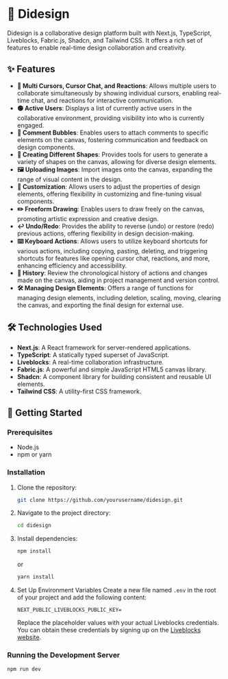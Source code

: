 # 🌟 Didesign

Didesign is a collaborative design platform built with Next.js, TypeScript, Liveblocks, Fabric.js, Shadcn, and Tailwind CSS. It offers a rich set of features to enable real-time design collaboration and creativity.

## ✨ Features

- **👥 Multi Cursors, Cursor Chat, and Reactions**: Allows multiple users to collaborate simultaneously by showing individual cursors, enabling real-time chat, and reactions for interactive communication.
- **🟢 Active Users**: Displays a list of currently active users in the collaborative environment, providing visibility into who is currently engaged.
- **💬 Comment Bubbles**: Enables users to attach comments to specific elements on the canvas, fostering communication and feedback on design components.
- **🔺 Creating Different Shapes**: Provides tools for users to generate a variety of shapes on the canvas, allowing for diverse design elements.
- **🖼️ Uploading Images**: Import images onto the canvas, expanding the range of visual content in the design.
- **🎨 Customization**: Allows users to adjust the properties of design elements, offering flexibility in customizing and fine-tuning visual components.
- **✏️ Freeform Drawing**: Enables users to draw freely on the canvas, promoting artistic expression and creative design.
- **↩️ Undo/Redo**: Provides the ability to reverse (undo) or restore (redo) previous actions, offering flexibility in design decision-making.
- **⌨️ Keyboard Actions**: Allows users to utilize keyboard shortcuts for various actions, including copying, pasting, deleting, and triggering shortcuts for features like opening cursor chat, reactions, and more, enhancing efficiency and accessibility.
- **📜 History**: Review the chronological history of actions and changes made on the canvas, aiding in project management and version control.
- **🛠️ Managing Design Elements**: Offers a range of functions for managing design elements, including deletion, scaling, moving, clearing the canvas, and exporting the final design for external use.

## 🛠️ Technologies Used

- **Next.js**: A React framework for server-rendered applications.
- **TypeScript**: A statically typed superset of JavaScript.
- **Liveblocks**: A real-time collaboration infrastructure.
- **Fabric.js**: A powerful and simple JavaScript HTML5 canvas library.
- **Shadcn**: A component library for building consistent and reusable UI elements.
- **Tailwind CSS**: A utility-first CSS framework.

## 🚀 Getting Started

### Prerequisites

- Node.js
- npm or yarn

### Installation

1. Clone the repository:

   ```bash
   git clone https://github.com/yourusername/didesign.git
   ```

2. Navigate to the project directory:

   ```bash
   cd didesign
   ```

3. Install dependencies:

   ```bash
   npm install
   ```

   or

   ```bash
   yarn install
   ```

4. Set Up Environment Variables
   Create a new file named `.env` in the root of your project and add the following content:

   ```env
   NEXT_PUBLIC_LIVEBLOCKS_PUBLIC_KEY=
   ```

   Replace the placeholder values with your actual Liveblocks credentials. You can obtain these credentials by signing up on the [Liveblocks website](https://liveblocks.io).

### Running the Development Server

```bash
npm run dev
```
